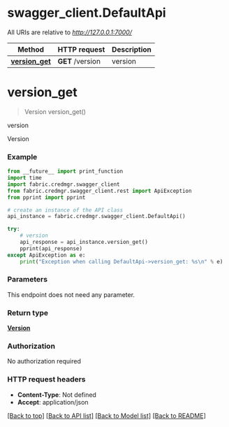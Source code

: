 # swagger_client.DefaultApi

All URIs are relative to *http://127.0.0.1:7000/*

Method | HTTP request | Description
------------- | ------------- | -------------
[**version_get**](DefaultApi.md#version_get) | **GET** /version | version

# **version_get**
> Version version_get()

version

Version

### Example
```python
from __future__ import print_function
import time
import fabric.credmgr.swagger_client
from fabric.credmgr.swagger_client.rest import ApiException
from pprint import pprint

# create an instance of the API class
api_instance = fabric.credmgr.swagger_client.DefaultApi()

try:
    # version
    api_response = api_instance.version_get()
    pprint(api_response)
except ApiException as e:
    print("Exception when calling DefaultApi->version_get: %s\n" % e)
```

### Parameters
This endpoint does not need any parameter.

### Return type

[**Version**](Version.md)

### Authorization

No authorization required

### HTTP request headers

 - **Content-Type**: Not defined
 - **Accept**: application/json

[[Back to top]](#) [[Back to API list]](../README.md#documentation-for-api-endpoints) [[Back to Model list]](../README.md#documentation-for-models) [[Back to README]](../README.md)


